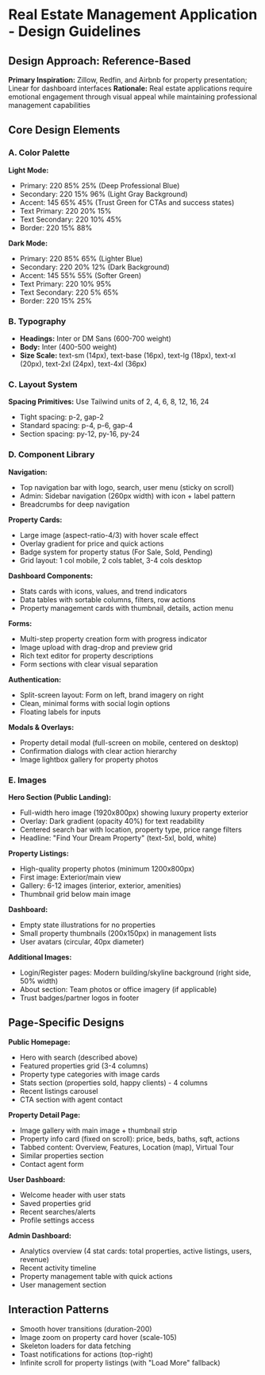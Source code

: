 # Real Estate Management Application - Design Guidelines

## Design Approach: Reference-Based
**Primary Inspiration:** Zillow, Redfin, and Airbnb for property presentation; Linear for dashboard interfaces
**Rationale:** Real estate applications require emotional engagement through visual appeal while maintaining professional management capabilities

## Core Design Elements

### A. Color Palette

**Light Mode:**
- Primary: 220 85% 25% (Deep Professional Blue)
- Secondary: 220 15% 96% (Light Gray Background)
- Accent: 145 65% 45% (Trust Green for CTAs and success states)
- Text Primary: 220 20% 15%
- Text Secondary: 220 10% 45%
- Border: 220 15% 88%

**Dark Mode:**
- Primary: 220 85% 65% (Lighter Blue)
- Secondary: 220 20% 12% (Dark Background)
- Accent: 145 55% 55% (Softer Green)
- Text Primary: 220 10% 95%
- Text Secondary: 220 5% 65%
- Border: 220 15% 25%

### B. Typography
- **Headings:** Inter or DM Sans (600-700 weight)
- **Body:** Inter (400-500 weight)
- **Size Scale:** text-sm (14px), text-base (16px), text-lg (18px), text-xl (20px), text-2xl (24px), text-4xl (36px)

### C. Layout System
**Spacing Primitives:** Use Tailwind units of 2, 4, 6, 8, 12, 16, 24
- Tight spacing: p-2, gap-2
- Standard spacing: p-4, p-6, gap-4
- Section spacing: py-12, py-16, py-24

### D. Component Library

**Navigation:**
- Top navigation bar with logo, search, user menu (sticky on scroll)
- Admin: Sidebar navigation (260px width) with icon + label pattern
- Breadcrumbs for deep navigation

**Property Cards:**
- Large image (aspect-ratio-4/3) with hover scale effect
- Overlay gradient for price and quick actions
- Badge system for property status (For Sale, Sold, Pending)
- Grid layout: 1 col mobile, 2 cols tablet, 3-4 cols desktop

**Dashboard Components:**
- Stats cards with icons, values, and trend indicators
- Data tables with sortable columns, filters, row actions
- Property management cards with thumbnail, details, action menu

**Forms:**
- Multi-step property creation form with progress indicator
- Image upload with drag-drop and preview grid
- Rich text editor for property descriptions
- Form sections with clear visual separation

**Authentication:**
- Split-screen layout: Form on left, brand imagery on right
- Clean, minimal forms with social login options
- Floating labels for inputs

**Modals & Overlays:**
- Property detail modal (full-screen on mobile, centered on desktop)
- Confirmation dialogs with clear action hierarchy
- Image lightbox gallery for property photos

### E. Images

**Hero Section (Public Landing):**
- Full-width hero image (1920x800px) showing luxury property exterior
- Overlay: Dark gradient (opacity 40%) for text readability
- Centered search bar with location, property type, price range filters
- Headline: "Find Your Dream Property" (text-5xl, bold, white)

**Property Listings:**
- High-quality property photos (minimum 1200x800px)
- First image: Exterior/main view
- Gallery: 6-12 images (interior, exterior, amenities)
- Thumbnail grid below main image

**Dashboard:**
- Empty state illustrations for no properties
- Small property thumbnails (200x150px) in management lists
- User avatars (circular, 40px diameter)

**Additional Images:**
- Login/Register pages: Modern building/skyline background (right side, 50% width)
- About section: Team photos or office imagery (if applicable)
- Trust badges/partner logos in footer

## Page-Specific Designs

**Public Homepage:**
- Hero with search (described above)
- Featured properties grid (3-4 columns)
- Property type categories with image cards
- Stats section (properties sold, happy clients) - 4 columns
- Recent listings carousel
- CTA section with agent contact

**Property Detail Page:**
- Image gallery with main image + thumbnail strip
- Property info card (fixed on scroll): price, beds, baths, sqft, actions
- Tabbed content: Overview, Features, Location (map), Virtual Tour
- Similar properties section
- Contact agent form

**User Dashboard:**
- Welcome header with user stats
- Saved properties grid
- Recent searches/alerts
- Profile settings access

**Admin Dashboard:**
- Analytics overview (4 stat cards: total properties, active listings, users, revenue)
- Recent activity timeline
- Property management table with quick actions
- User management section

## Interaction Patterns
- Smooth hover transitions (duration-200)
- Image zoom on property card hover (scale-105)
- Skeleton loaders for data fetching
- Toast notifications for actions (top-right)
- Infinite scroll for property listings (with "Load More" fallback)